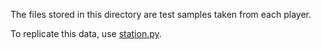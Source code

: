 The files stored in this directory are test samples taken from each player. 

To replicate this data, use [station.py](./../src/station.py).

 